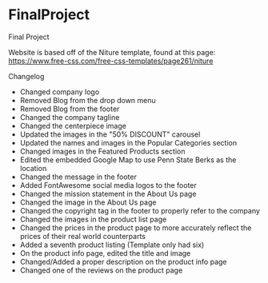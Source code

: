 # FinalProject
Final Project

Website is based off of the Niture template, found at this page: https://www.free-css.com/free-css-templates/page261/niture

Changelog

- Changed company logo
- Removed Blog from the drop down menu
- Removed Blog from the footer
- Changed the company tagline
- Changed the centerpiece image
- Updated the images in the "50% DISCOUNT" carousel
- Updated the names and images in the Popular Categories section
- Changed images in the Featured Products section
- Edited the embedded Google Map to use Penn State Berks as the location
- Changed the message in the footer
- Added FontAwesome social media logos to the footer
- Changed the mission statement in the About Us page
- Changed the image in the About Us page
- Changed the copyright tag in the footer to properly refer to the company
- Changed the images in the product list page
- Changed the prices in the product page to more accurately reflect the prices of their real world counterparts
- Added a seventh product listing (Template only had six)
- On the product info page, edited the title and image
- Changed/Added a proper description on the product info page
- Changed one of the reviews on the product page
